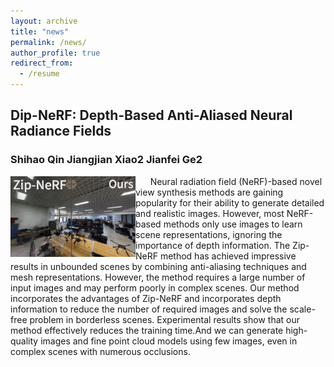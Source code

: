 ```yaml
---
layout: archive
title: "news"
permalink: /news/
author_profile: true
redirect_from:
  - /resume
---
```


## Dip-NeRF: Depth-Based Anti-Aliased Neural Radiance Fields
### Shihao Qin   Jiangjian Xiao2   Jianfei Ge2  
<img  align="left" src="https://github.com/nimtecv/nimtecv.github.io/raw/master//images/qing.png"   width="200px" />
&nbsp;&nbsp;&nbsp;&nbsp;&nbsp;&nbsp;Neural radiation field (NeRF)-based novel view synthesis methods are gaining popularity for their ability to generate detailed and realistic images. However, most NeRF-based methods only use images to learn scene representations, ignoring the importance of depth information. The Zip-NeRF method has achieved impressive results in unbounded scenes by combining anti-aliasing techniques and mesh representations. However, the method requires a large number of input images and may perform poorly in complex scenes. Our method incorporates the advantages of Zip-NeRF and incorporates depth information to reduce the number of required images and solve the scale-free problem in borderless scenes. Experimental results show that our method effectively reduces the training time.And we can generate high-quality images and fine point cloud models using few images, even in complex scenes with numerous occlusions.
